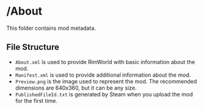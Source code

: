 # /About

This folder contains mod metadata.

## File Structure

- `About.xml` is used to provide RimWorld with basic information about the mod.
- `Manifest.xml` is used to provide additional information about the mod.
- `Preview.png` is the image used to represent the mod. The recommended dimensions are 640x360, but it can be any size.
- `PublishedFileId.txt` is generated by Steam when you upload the mod for the first time.
